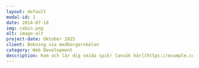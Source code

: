 ```yaml
---
layout: default
modal-id: 1
date: 2014-07-18
img: cabin.png
alt: image-alt
project-date: Oktober 2025
client: Bokning via medborgarskolan
category: Web Development
description: Kom och lär dig smida spik! [ansök här](https://example.com)
---
```


